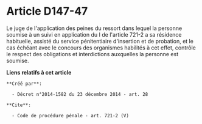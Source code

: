 # Article D147-47

Le juge de l'application des peines du ressort dans lequel la personne soumise à un suivi en application du I de l'article
721-2 a sa résidence habituelle, assisté du service pénitentiaire d'insertion et de probation, et le cas échéant avec le
concours des organismes habilités à cet effet, contrôle le respect des obligations et interdictions auxquelles la personne
est soumise.

**Liens relatifs à cet article**

	**Créé par**:

	  - Décret n°2014-1582 du 23 décembre 2014 - art. 28

	**Cite**:

	  - Code de procédure pénale - art. 721-2 (V)
